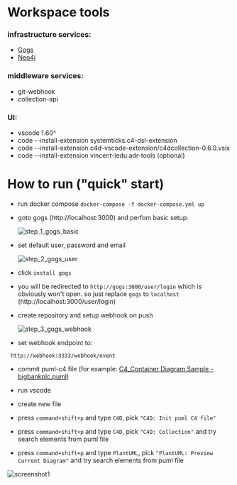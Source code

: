 # Workspace tools
### infrastructure services:
 - [Gogs](https://gogs.io/)
 - [Neo4j](https://neo4j.com/)

### middleware services:
 - git-webhook
 - collection-api

### UI:
 - vscode 1.60^
 - code --install-extension systemticks.c4-dsl-extension
 - code --install-extension c4d-vscode-extension/c4dcollection-0.6.0.vsix
 - code --install-extension vincent-ledu.adr-tools (optional)

# How to run ("quick" start)
 - run docker compose `docker-compose -f docker-compose.yml up`
 - goto gogs (http://localhost:3000) and perfom basic setup:
 
   ![step_1_gogs_basic](https://raw.githubusercontent.com/rzrbld/c4d/main/images/step_1_gogs_basic.png)

 - set default user, password and email

    ![step_2_gogs_user](https://raw.githubusercontent.com/rzrbld/c4d/main/images/step_2_gogs_user.png)

 - click `install gogs`
 - you will be redirected to `http://gogs:3000/user/login` which is obviously won't open. so just replace `gogs` to `localhost` (http://localhost:3000/user/login)

 - create repository and setup webhook on push
     
    ![step_3_gogs_webhook](https://raw.githubusercontent.com/rzrbld/c4d/main/images/step_3_gogs_webhook.png) 

 - set webhook endpoint to: 

```
 http://webhook:3333/webhook/event
```

 - commit puml-c4 file (for example: [C4_Container Diagram Sample - bigbankplc.puml](https://github.com/plantuml-stdlib/C4-PlantUML/blob/master/samples/C4_Container%20Diagram%20Sample%20-%20bigbankplc.puml))
 
 - run vscode
 - create new file
 - press `command+shift+p` and type `C4D`, pick `"C4D: Init puml C4 file"` 
 - press `command+shift+p` and type `C4D`, pick `"C4D: Collection"` and try search elements from puml file
 - press `command+shift+p` and type `PlantUML`, pick `"PlantUML: Preview Current Diagram"` and try search elements from puml file
 
![screenshot1](https://raw.githubusercontent.com/rzrbld/c4d/main/c4d-vscode-extension/screenshot/example_workspace.png)
